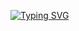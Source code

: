 [![Typing SVG](https://readme-typing-svg.demolab.com?font=Playwrite+Australia+QLD&weight=500&size=35&pause=500&color=AE1111&center=true&width=435&lines=QadirRamirez)](https://git.io/typing-svg)

